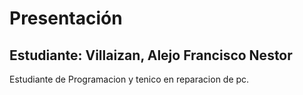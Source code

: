 # Presentación

## Estudiante: Villaizan, Alejo Francisco Nestor


  Estudiante de Programacion y tenico en reparacion de pc.

